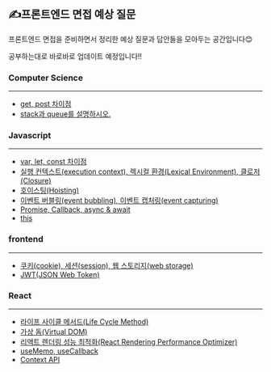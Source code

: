## ✍️프론트엔드 면접 예상 질문

프론트엔드 면접을 준비하면서 정리한 예상 질문과 답안들을 모아두는 공간입니다😊

공부하는대로 바로바로 업데이트 예정입니다!!

### Computer Science

------

- [get, post 차이점](https://github.com/dev-riley/frontend_interview/blob/master/CS/get%2C%20post%20%EC%B0%A8%EC%9D%B4%EC%A0%90.md)
- [stack과 queue를 설명하시오.](https://github.com/dev-riley/frontend_interview/blob/master/CS/stack%EA%B3%BC%20queue.md)



### Javascript

------

- [var, let, const 차이점](https://github.com/dev-riley/frontend_interview/blob/master/javascript/var%2C%20let%2C%20cont%20%EC%B0%A8%EC%9D%B4%EC%A0%90.md)
- [실행 컨텍스트(execution context), 렉시컬 환경(Lexical Environment), 클로저(Closure)](https://github.com/dev-riley/frontend_interview/blob/master/javascript/execution%20context%2C%20Lexical%20Environment%2C%20Closure.md)
- [호이스팅(Hoisting)](https://github.com/dev-riley/frontend_interview/blob/master/javascript/Hoisting(%ED%98%B8%EC%9D%B4%EC%8A%A4%ED%8C%85).md)
- [이벤트 버블링(event bubbling), 이벤트 캡처링(event capturing)](https://github.com/dev-riley/frontend_interview/blob/master/javascript/event%20bubbling%2C%20event%20capturing.md)
- [Promise, Callback, async & await](https://github.com/dev-riley/frontend_interview/blob/master/javascript/Promise%2C%20Callback%2C%20async%26await.md)
- [this](https://github.com/dev-riley/frontend_interview/blob/master/javascript/this.md)



### frontend

------

- [쿠키(cookie), 세션(session), 웹 스토리지(web storage)](https://github.com/dev-riley/frontend_interview/blob/master/frontend/cookie%2C%20session%2C%20web%20storage.md)
- [JWT(JSON Web Token)](https://github.com/dev-riley/frontend_interview/blob/master/frontend/JWT(JSON%20Web%20Token).md)



### React

------

- [라이프 사이클 메서드(Life Cycle Method)](https://github.com/dev-riley/frontend_interview/blob/master/React/React%20Life%20Cyle%20Method.md)
- [가상 돔(Virtual DOM)](https://github.com/dev-riley/frontend_interview/blob/master/React/Virtual%20Dom.md)
- [리액트 렌더링 성능 최적화(React Rendering Performance Optimizer)](https://github.com/dev-riley/frontend_interview/blob/master/React/React%20Rendering%20performance%20optimizer.md)
- [useMemo, useCallback](https://github.com/dev-riley/frontend_interview/blob/master/React/useMemo%2C%20useCallback.md)
- [Context API](https://github.com/dev-riley/frontend_interview/blob/master/React/context%20API.md)